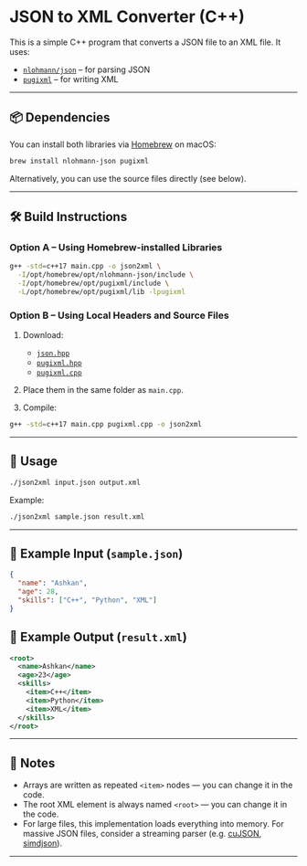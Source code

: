 # JSON to XML Converter (C++)

This is a simple C++ program that converts a JSON file to an XML file. It uses:

- [`nlohmann/json`](https://github.com/nlohmann/json) – for parsing JSON
- [`pugixml`](https://pugixml.org/) – for writing XML

---

## 📦 Dependencies

You can install both libraries via [Homebrew](https://brew.sh/) on macOS:

```bash
brew install nlohmann-json pugixml
```

Alternatively, you can use the source files directly (see below).

---

## 🛠️ Build Instructions

### Option A – Using Homebrew-installed Libraries

```bash
g++ -std=c++17 main.cpp -o json2xml \
  -I/opt/homebrew/opt/nlohmann-json/include \
  -I/opt/homebrew/opt/pugixml/include \
  -L/opt/homebrew/opt/pugixml/lib -lpugixml
```

### Option B – Using Local Headers and Source Files

1. Download:
   - [`json.hpp`](https://github.com/nlohmann/json/releases/latest/download/json.hpp)
   - [`pugixml.hpp`](https://raw.githubusercontent.com/zeux/pugixml/master/src/pugixml.hpp)
   - [`pugixml.cpp`](https://raw.githubusercontent.com/zeux/pugixml/master/src/pugixml.cpp)

2. Place them in the same folder as `main.cpp`.

3. Compile:
```bash
g++ -std=c++17 main.cpp pugixml.cpp -o json2xml
```

---

## 🚀 Usage

```bash
./json2xml input.json output.xml
```

Example:
```bash
./json2xml sample.json result.xml
```

---

## 📂 Example Input (`sample.json`)

```json
{
  "name": "Ashkan",
  "age": 28,
  "skills": ["C++", "Python", "XML"]
}
```

## 📄 Example Output (`result.xml`)

```xml
<root>
  <name>Ashkan</name>
  <age>23</age>
  <skills>
    <item>C++</item>
    <item>Python</item>
    <item>XML</item>
  </skills>
</root>
```

---

## 📌 Notes

- Arrays are written as repeated `<item>` nodes — you can change it in the code.
- The root XML element is always named `<root>` — you can change it in the code.
- For large files, this implementation loads everything into memory. For massive JSON files, consider a streaming parser (e.g. [cuJSON](https://github.com/ashkanvg/cuJSON), [simdjson](https://github.com/simdjson/simdjson)).

---
